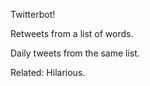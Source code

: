 Twitterbot!

Retweets from a list of words.

Daily tweets from the same list.

Related: Hilarious.

